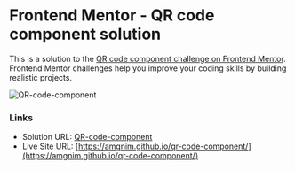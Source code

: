 # Frontend Mentor - QR code component solution

This is a solution to the [QR code component challenge on Frontend Mentor](https://www.frontendmentor.io/challenges/qr-code-component-iux_sIO_H). Frontend Mentor challenges help you improve your coding skills by building realistic projects.

![QR-code-component](image.png)

### Links

- Solution URL: [QR-code-component](https://www.frontendmentor.io/solutions/single-card-component-with-html-and-css-tLsaE2PdB7)
- Live Site URL: [https://amgnim.github.io/qr-code-component/](https://amgnim.github.io/qr-code-component/)
